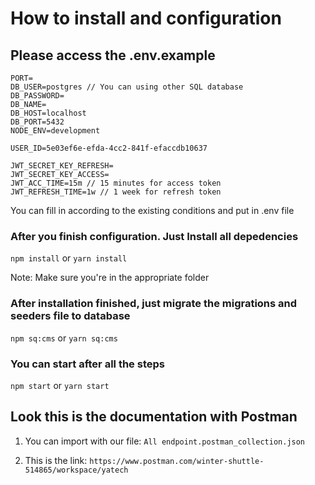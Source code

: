 # How to install and configuration

## Please access the .env.example

```
PORT=
DB_USER=postgres // You can using other SQL database
DB_PASSWORD=
DB_NAME=
DB_HOST=localhost
DB_PORT=5432
NODE_ENV=development

USER_ID=5e03ef6e-efda-4cc2-841f-efaccdb10637

JWT_SECRET_KEY_REFRESH=
JWT_SECRET_KEY_ACCESS=
JWT_ACC_TIME=15m // 15 minutes for access token
JWT_REFRESH_TIME=1w // 1 week for refresh token
```

You can fill in according to the existing conditions and put in .env file

### After you finish configuration. Just Install all depedencies

`npm install` or `yarn install`

Note: Make sure you're in the appropriate folder

### After installation finished, just migrate the migrations and seeders file to database

`npm sq:cms` or `yarn sq:cms`

### You can start after all the steps

`npm start` or `yarn start`

## Look this is the documentation with Postman

1. You can import with our file: `All endpoint.postman_collection.json`

2. This is the link: `https://www.postman.com/winter-shuttle-514865/workspace/yatech`

